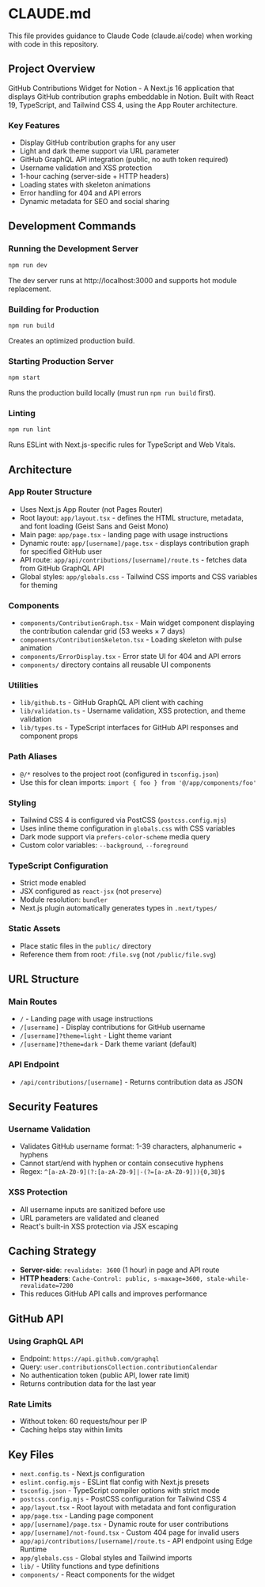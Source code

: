 # CLAUDE.md

This file provides guidance to Claude Code (claude.ai/code) when working with code in this repository.

## Project Overview

GitHub Contributions Widget for Notion - A Next.js 16 application that displays GitHub contribution graphs embeddable in Notion. Built with React 19, TypeScript, and Tailwind CSS 4, using the App Router architecture.

### Key Features
- Display GitHub contribution graphs for any user
- Light and dark theme support via URL parameter
- GitHub GraphQL API integration (public, no auth token required)
- Username validation and XSS protection
- 1-hour caching (server-side + HTTP headers)
- Loading states with skeleton animations
- Error handling for 404 and API errors
- Dynamic metadata for SEO and social sharing

## Development Commands

### Running the Development Server
```bash
npm run dev
```
The dev server runs at http://localhost:3000 and supports hot module replacement.

### Building for Production
```bash
npm run build
```
Creates an optimized production build.

### Starting Production Server
```bash
npm start
```
Runs the production build locally (must run `npm run build` first).

### Linting
```bash
npm run lint
```
Runs ESLint with Next.js-specific rules for TypeScript and Web Vitals.

## Architecture

### App Router Structure
- Uses Next.js App Router (not Pages Router)
- Root layout: `app/layout.tsx` - defines the HTML structure, metadata, and font loading (Geist Sans and Geist Mono)
- Main page: `app/page.tsx` - landing page with usage instructions
- Dynamic route: `app/[username]/page.tsx` - displays contribution graph for specified GitHub user
- API route: `app/api/contributions/[username]/route.ts` - fetches data from GitHub GraphQL API
- Global styles: `app/globals.css` - Tailwind CSS imports and CSS variables for theming

### Components
- `components/ContributionGraph.tsx` - Main widget component displaying the contribution calendar grid (53 weeks × 7 days)
- `components/ContributionSkeleton.tsx` - Loading skeleton with pulse animation
- `components/ErrorDisplay.tsx` - Error state UI for 404 and API errors
- `components/` directory contains all reusable UI components

### Utilities
- `lib/github.ts` - GitHub GraphQL API client with caching
- `lib/validation.ts` - Username validation, XSS protection, and theme validation
- `lib/types.ts` - TypeScript interfaces for GitHub API responses and component props

### Path Aliases
- `@/*` resolves to the project root (configured in `tsconfig.json`)
- Use this for clean imports: `import { foo } from '@/app/components/foo'`

### Styling
- Tailwind CSS 4 is configured via PostCSS (`postcss.config.mjs`)
- Uses inline theme configuration in `globals.css` with CSS variables
- Dark mode support via `prefers-color-scheme` media query
- Custom color variables: `--background`, `--foreground`

### TypeScript Configuration
- Strict mode enabled
- JSX configured as `react-jsx` (not `preserve`)
- Module resolution: `bundler`
- Next.js plugin automatically generates types in `.next/types/`

### Static Assets
- Place static files in the `public/` directory
- Reference them from root: `/file.svg` (not `/public/file.svg`)

## URL Structure

### Main Routes
- `/` - Landing page with usage instructions
- `/[username]` - Display contributions for GitHub username
- `/[username]?theme=light` - Light theme variant
- `/[username]?theme=dark` - Dark theme variant (default)

### API Endpoint
- `/api/contributions/[username]` - Returns contribution data as JSON

## Security Features

### Username Validation
- Validates GitHub username format: 1-39 characters, alphanumeric + hyphens
- Cannot start/end with hyphen or contain consecutive hyphens
- Regex: `^[a-zA-Z0-9](?:[a-zA-Z0-9]|-(?=[a-zA-Z0-9])){0,38}$`

### XSS Protection
- All username inputs are sanitized before use
- URL parameters are validated and cleaned
- React's built-in XSS protection via JSX escaping

## Caching Strategy

- **Server-side**: `revalidate: 3600` (1 hour) in page and API route
- **HTTP headers**: `Cache-Control: public, s-maxage=3600, stale-while-revalidate=7200`
- This reduces GitHub API calls and improves performance

## GitHub API

### Using GraphQL API
- Endpoint: `https://api.github.com/graphql`
- Query: `user.contributionsCollection.contributionCalendar`
- No authentication token (public API, lower rate limit)
- Returns contribution data for the last year

### Rate Limits
- Without token: 60 requests/hour per IP
- Caching helps stay within limits

## Key Files

- `next.config.ts` - Next.js configuration
- `eslint.config.mjs` - ESLint flat config with Next.js presets
- `tsconfig.json` - TypeScript compiler options with strict mode
- `postcss.config.mjs` - PostCSS configuration for Tailwind CSS 4
- `app/layout.tsx` - Root layout with metadata and font configuration
- `app/page.tsx` - Landing page component
- `app/[username]/page.tsx` - Dynamic route for user contributions
- `app/[username]/not-found.tsx` - Custom 404 page for invalid users
- `app/api/contributions/[username]/route.ts` - API endpoint using Edge Runtime
- `app/globals.css` - Global styles and Tailwind imports
- `lib/` - Utility functions and type definitions
- `components/` - React components for the widget
